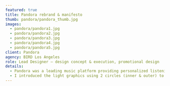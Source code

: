 ```yaml
---
featured: true
title: Pandora rebrand & manifesto
thumb: pandora/pandora_thumb.jpg
images:
  - pandora/pandora1.jpg
  - pandora/pandora2.jpg
  - pandora/pandora3.jpg
  - pandora/pandora4.jpg
  - pandora/pandora5.jpg
client: Pandora
agency: BIRD Los Angeles
role: Lead Designer – design concept & execution, promotional design
details:
  - Pandora was a leading music platform providing personalized listening experience to users. Prior to this project, Pandora used a traditional serif font, Mrs. Eves, for their logo and lacked brand design. The scope of this project was to refresh the their serif logo and to update the brand look while keeping the same theme of “lights”.
  - I introduced the light graphics using 2 circles (inner & outer) to illustrate luminosity which was an update to their old bokeh theme the client wanted to carry on. Although we recommended a sans serif font for the logo, the client had a strong belief that the serif is part of their brand. To find a happy medium, we introduced a modern sans serif font and added a much simpler serif to make it into a logo. Once all the design elements and the new manifesto was approved, I took part in developing the brand guidelines and the promotional collateral.
---
```

